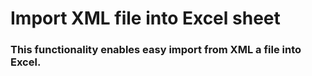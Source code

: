 # Import XML file into Excel sheet

### This functionality enables easy import from XML a file into Excel.
